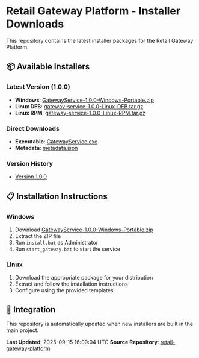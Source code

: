 # Retail Gateway Platform - Installer Downloads

This repository contains the latest installer packages for the Retail Gateway Platform.

## 📦 Available Installers

### Latest Version (1.0.0)
- **Windows**: [GatewayService-1.0.0-Windows-Portable.zip](packages/windows/GatewayService-1.0.0-Windows-Portable.zip)
- **Linux DEB**: [gateway-service-1.0.0-Linux-DEB.tar.gz](packages/linux/gateway-service-1.0.0-Linux-DEB.tar.gz)
- **Linux RPM**: [gateway-service-1.0.0-Linux-RPM.tar.gz](packages/linux/gateway-service-1.0.0-Linux-RPM.tar.gz)

### Direct Downloads
- **Executable**: [GatewayService.exe](gateway-service/latest/GatewayService.exe)
- **Metadata**: [metadata.json](gateway-service/latest/metadata.json)

### Version History
- [Version 1.0.0](gateway-service/1.0.0/)

## 📋 Installation Instructions

### Windows
1. Download [GatewayService-1.0.0-Windows-Portable.zip](packages/windows/GatewayService-1.0.0-Windows-Portable.zip)
2. Extract the ZIP file
3. Run `install.bat` as Administrator
4. Run `start_gateway.bat` to start the service

### Linux
1. Download the appropriate package for your distribution
2. Extract and follow the installation instructions
3. Configure using the provided templates

## 🔗 Integration

This repository is automatically updated when new installers are built in the main project.

**Last Updated**: 2025-09-15 16:09:04 UTC
**Source Repository**: [retail-gateway-platform](https://github.com/sweet-spoter/retail-gateway-platform)

